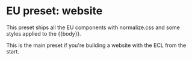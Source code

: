 # EU preset: website

This preset ships all the EU components with normalize.css and some styles applied to the {{body}}.

This is the main preset if you're building a website with the ECL from the start.

